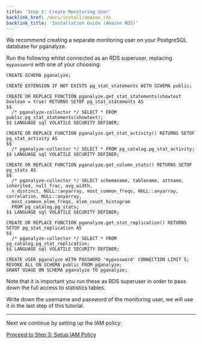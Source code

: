```yaml
---
title: 'Step 2: Create Monitoring User'
backlink_href: /docs/install/amazon_rds
backlink_title: 'Installation Guide (Amazon RDS)'
---
```


We recommend creating a separate monitoring user on your PostgreSQL database for pganalyze.

Run the following whilst connected as an RDS superuser, replacing `mypassword` with one of your choosing:

```
CREATE SCHEMA pganalyze;

CREATE EXTENSION IF NOT EXISTS pg_stat_statements WITH SCHEMA public;

CREATE OR REPLACE FUNCTION pganalyze.get_stat_statements(showtext boolean = true) RETURNS SETOF pg_stat_statements AS
$$
  /* pganalyze-collector */ SELECT * FROM public.pg_stat_statements(showtext);
$$ LANGUAGE sql VOLATILE SECURITY DEFINER;

CREATE OR REPLACE FUNCTION pganalyze.get_stat_activity() RETURNS SETOF pg_stat_activity AS
$$
  /* pganalyze-collector */ SELECT * FROM pg_catalog.pg_stat_activity;
$$ LANGUAGE sql VOLATILE SECURITY DEFINER;

CREATE OR REPLACE FUNCTION pganalyze.get_column_stats() RETURNS SETOF pg_stats AS
$$
  /* pganalyze-collector */ SELECT schemaname, tablename, attname, inherited, null_frac, avg_width,
  n_distinct, NULL::anyarray, most_common_freqs, NULL::anyarray, correlation, NULL::anyarray,
  most_common_elem_freqs, elem_count_histogram
  FROM pg_catalog.pg_stats;
$$ LANGUAGE sql VOLATILE SECURITY DEFINER;

CREATE OR REPLACE FUNCTION pganalyze.get_stat_replication() RETURNS SETOF pg_stat_replication AS
$$
  /* pganalyze-collector */ SELECT * FROM pg_catalog.pg_stat_replication;
$$ LANGUAGE sql VOLATILE SECURITY DEFINER;

CREATE USER pganalyze WITH PASSWORD 'mypassword' CONNECTION LIMIT 5;
REVOKE ALL ON SCHEMA public FROM pganalyze;
GRANT USAGE ON SCHEMA pganalyze TO pganalyze;
```

Note that it is important you run these as RDS superuser in order to pass down the full access to statistics tables.

Write down the username and password of the monitoring user, we will use it in the last step of this tutorial.

---

Next we continue by setting up the IAM policy:

[Proceed to Step 3: Setup IAM Policy](/docs/install/amazon_rds/03_setup_iam_policy)
